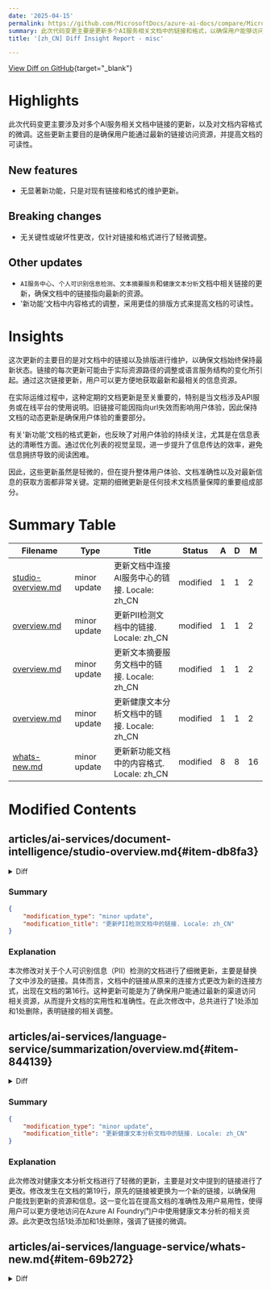 ```yaml
---
date: '2025-04-15'
permalink: https://github.com/MicrosoftDocs/azure-ai-docs/compare/MicrosoftDocs:f2cba99...MicrosoftDocs:1f18936
summary: 此次代码变更主要是更新多个AI服务相关文档中的链接和格式，以确保用户能够访问最新资源，并提高文档的可读性。没有显著的新功能，主要是对现有链接和格式的维护更新，且没有关键性或破坏性更改。这次更新涉及到`AI服务中心`、`个人可识别信息检测`、`文本摘要服务`和`健康文本分析`等文档的链接，确保它们指向最新的资源。同时，对'新功能'文档的格式进行了调整，以提升信息的清晰度和可读性。这些更新虽然细微，但在提升用户体验和文档准确性方面至关重要，定期更新是确保文档质量的重要部分。
title: '[zh_CN] Diff Insight Report - misc'

---
```


[View Diff on GitHub](https://github.com/MicrosoftDocs/azure-ai-docs/compare/MicrosoftDocs:f2cba99...MicrosoftDocs:1f18936){target="_blank"}

# Highlights
此次代码变更主要涉及对多个AI服务相关文档中链接的更新，以及对文档内容格式的微调。这些更新主要目的是确保用户能通过最新的链接访问资源，并提高文档的可读性。

## New features
- 无显著新功能，只是对现有链接和格式的维护更新。

## Breaking changes
- 无关键性或破坏性更改，仅针对链接和格式进行了轻微调整。

## Other updates
- `AI服务中心`、`个人可识别信息检测`、`文本摘要服务`和`健康文本分析`文档中相关链接的更新，确保文档中的链接指向最新的资源。
- '新功能'文档中内容格式的调整，采用更佳的排版方式来提高文档的可读性。

# Insights
这次更新的主要目的是对文档中的链接以及排版进行维护，以确保文档始终保持最新状态。链接的每次更新可能由于实际资源路径的调整或语言服务结构的变化所引起。通过这次链接更新，用户可以更方便地获取最新和最相关的信息资源。

在实际运维过程中，这种定期的文档更新是至关重要的，特别是当文档涉及API服务或在线平台的使用说明。旧链接可能因指向url失效而影响用户体验，因此保持文档的动态更新是确保用户体验的重要部分。

有关'新功能'文档的格式更新，也反映了对用户体验的持续关注，尤其是在信息表达的清晰性方面。通过优化列表的视觉呈现，进一步提升了信息传达的效率，避免信息拥挤导致的阅读困难。

因此，这些更新虽然是轻微的，但在提升整体用户体验、文档准确性以及对最新信息的获取方面都非常关键。定期的细微更新是任何技术文档质量保障的重要组成部分。

# Summary Table
|  Filename  | Type |    Title    | Status | A  | D  | M  |
|------------|------|-------------|--------|----|----|----|
| [studio-overview.md](#item-db8fa3) | minor update | 更新文档中连接AI服务中心的链接. Locale: zh_CN | modified | 1 | 1 | 2 | 
| [overview.md](#item-8a6932) | minor update | 更新PII检测文档中的链接. Locale: zh_CN | modified | 1 | 1 | 2 | 
| [overview.md](#item-844139) | minor update | 更新文本摘要服务文档中的链接. Locale: zh_CN | modified | 1 | 1 | 2 | 
| [overview.md](#item-982d4c) | minor update | 更新健康文本分析文档中的链接. Locale: zh_CN | modified | 1 | 1 | 2 | 
| [whats-new.md](#item-69b272) | minor update | 更新新功能文档中的内容格式. Locale: zh_CN | modified | 8 | 8 | 16 | 


# Modified Contents
## articles/ai-services/document-intelligence/studio-overview.md{#item-db8fa3}

<details>
<summary>Diff</summary>
````diff
@@ -78,7 +78,7 @@ Use the help wizard, labeling interface, training step, and interactive visualiz
 
 Document Intelligence is part of the Azure AI services offerings in the [Azure AI Foundry portal](https://ai.azure.com/). Each of the Azure AI services helps developers and organizations rapidly create intelligent, cutting-edge, market-ready, and responsible applications with out-of-the-box and prebuilt and customizable APIs and models.
 
-Learn how to [connect your AI services hub](../../ai-foundry/ai-services/how-to/connect-ai-services.md) with AI services and get started using Document Intelligence.
+Learn how to [connect your AI services hub](../../ai-services/connect-services-ai-foundry-portal.md) with AI services and get started using Document Intelligence.
 
 ---
 
````
</details>

### Summary

```json
{
    "modification_type": "minor update",
    "modification_title": "更新文档中连接AI服务中心的链接. Locale: zh_CN"
}
```

### Explanation
本次修改涉及对文档中关于连接AI服务中心的链接进行更新。具体来说，原有链接被替换为一个新的链接，这一变更出现在文档的第78行。此次更新可能反映了文档结构的变化，或是相关资源的位置发生了调整，以确保文档的准确性和用户获取信息的便捷性。此次修改共有1处添加和1处删除，表明链接的细微调整。

## articles/ai-services/language-service/personally-identifiable-information/overview.md{#item-8a6932}

<details>
<summary>Diff</summary>
````diff
@@ -16,7 +16,7 @@ ms.custom: language-service-pii
 Azure AI Language Personally Identifiable Information (PII) detection is a feature offered by [Azure AI Language](../overview.md). The PII detection service is a cloud-based API that utilizes machine learning and AI algorithms to help you develop intelligent applications with advanced natural language understanding. Azure AI Language PII detection uses Named Entity Recognition (NER) to **identify and redact** sensitive information from input data. The service classifies sensitive personal data into predefined categories. These categories include phone numbers, email addresses, and identification documents. This classification helps to efficiently detect and eliminate such information.
 
 > [!TIP]
-> Try PII detection [in Azure AI Foundry portal](https://ai.azure.com/explore/language). There you can [utilize a currently existing Language Studio resource or create a new Azure AI Foundry resource](../../../ai-foundry/ai-services/how-to/connect-ai-services.md).
+> Try PII detection [in Azure AI Foundry portal](https://ai.azure.com/explore/language). There you can [utilize a currently existing Language Studio resource or create a new Azure AI Foundry resource](../../../ai-services/connect-services-ai-foundry-portal.md).
 
 ## What's new
 
````
</details>

### Summary

```json
{
    "modification_type": "minor update",
    "modification_title": "更新PII检测文档中的链接. Locale: zh_CN"
}
```

### Explanation
本次修改对关于个人可识别信息（PII）检测的文档进行了细微更新，主要是替换了文中涉及的链接。具体而言，文档中的链接从原来的连接方式更改为新的连接方式，出现在文档的第16行。这种更新可能是为了确保用户能通过最新的渠道访问相关资源，从而提升文档的实用性和准确性。在此次修改中，总共进行了1处添加和1处删除，表明链接的相关调整。

## articles/ai-services/language-service/summarization/overview.md{#item-844139}

<details>
<summary>Diff</summary>
````diff
@@ -21,7 +21,7 @@ Use this article to learn more about this feature, and how to use it in your app
 Out of the box, the service provides summarization solutions for three types of genre, plain texts, conversations, and native documents. Text summarization only accepts plain text blocks. Conversation summarization accepts conversational input, including various speech audio signals. Native document summarization accepts documents in their native formats, such as Word, PDF, or plain text. For more information, *see* [Supported document formats](../native-document-support/overview.md#supported-document-formats).
 
 > [!TIP]
-> Try out Summarization [in Azure AI Foundry portal](https://ai.azure.com/explore/language). There you can [utilize a currently existing Language Studio resource or create a new Azure AI Foundry resource](../../../ai-foundry/ai-services/how-to/connect-ai-services.md) in order to use this service.
+> Try out Summarization [in Azure AI Foundry portal](https://ai.azure.com/explore/language). There you can [utilize a currently existing Language Studio resource or create a new Azure AI Foundry resource](../../../ai-services/connect-services-ai-foundry-portal.md) in order to use this service.
 
 ## Capabilities
 
````
</details>

### Summary

```json
{
    "modification_type": "minor update",
    "modification_title": "更新文本摘要服务文档中的链接. Locale: zh_CN"
}
```

### Explanation
此修改对文本摘要服务的文档进行了小幅更新，主要是更改了文中提到的链接。变更发生在文档的第21行，新的链接代替了原有链接，以指向关于如何在Azure AI Foundry门户中使用摘要服务的最新信息。这样的调整旨在确保用户获取到准确且最新的资源信息，从而提高文档的有效性和实用性。此次修改包含1处添加和1处删除，表明链接的微调。

## articles/ai-services/language-service/text-analytics-for-health/overview.md{#item-982d4c}

<details>
<summary>Diff</summary>
````diff
@@ -19,7 +19,7 @@ ms.custom: language-service-health, ignite-2024
 Text Analytics for health is one of the prebuilt features offered by [Azure AI Language](../overview.md). It is a cloud-based API service that applies machine-learning intelligence to extract and label relevant medical information from a variety of unstructured texts such as doctor's notes, discharge summaries, clinical documents, and electronic health records. 
 
 > [!TIP]
-> Try out Text Analytics for health [in Azure AI Foundry portal](https://ai.azure.com/explore/language), where you can [utilize a currently existing Language Studio resource or create a new Azure AI Foundry resource](../../../ai-foundry/ai-services/how-to/connect-ai-services.md) in order to use this service. 
+> Try out Text Analytics for health [in Azure AI Foundry portal](https://ai.azure.com/explore/language), where you can [utilize a currently existing Language Studio resource or create a new Azure AI Foundry resource](../../../ai-services/connect-services-ai-foundry-portal.md) in order to use this service. 
 
 This documentation contains the following types of articles:
 * The [**quickstart article**](quickstart.md) provides a short tutorial that guides you with making your first request to the service.
````
</details>

### Summary

```json
{
    "modification_type": "minor update",
    "modification_title": "更新健康文本分析文档中的链接. Locale: zh_CN"
}
```

### Explanation
此次修改对健康文本分析文档进行了轻微的更新，主要是对文中提到的链接进行了更改。修改发生在文档的第19行，原先的链接被更换为一个新的链接，以确保用户能找到更新的资源和信息。这一变化旨在提高文档的准确性及用户易用性，使得用户可以更方便地访问在Azure AI Foundry门户中使用健康文本分析的相关资源。此次更改包括1处添加和1处删除，强调了链接的微调。

## articles/ai-services/language-service/whats-new.md{#item-69b272}

<details>
<summary>Diff</summary>
````diff
@@ -17,14 +17,14 @@ Azure AI Language is updated on an ongoing basis. To stay up-to-date with recent
 ## March 2025
 
 * Azure AI Language resource now can be deployed to 3 new regions, Jio India Central, UK West and Canada East, for the following capabilities: 
- * Language detection 
- * Sentiment analysis 
- * Key phrase extraction 
- * Named entity recognition (NER) 
- * Personally identifiable information (PII) entity recognition 
- * Entity linking 
- * Text analytics for health 
- * Extractive text summarization 
+    * Language detection 
+    * Sentiment analysis 
+    * Key phrase extraction 
+    * Named entity recognition (NER) 
+    * Personally identifiable information (PII) entity recognition 
+    * Entity linking 
+    * Text analytics for health 
+    * Extractive text summarization 
 
 * Back-end infrastructure for the Named entity recognition (NER) and Text Personally identifiable information (PII) entity recognition models is now updated with extended context window limits. 
 
````
</details>

### Summary

```json
{
    "modification_type": "minor update",
    "modification_title": "更新新功能文档中的内容格式. Locale: zh_CN"
}
```

### Explanation
此次修改涉及对“新功能”文档的内容格式进行了小幅更新，主要是对列表内容进行了重新排版，使其更加清晰易读。在2025年3月的更新中，Azure AI Language资源可以部署到三个新区域，列出了相关的功能。这次修改将功能列表从原来的形式进行了调整，采用了新增缩进的方式，使每个功能都显得更加突出和整齐。整体而言，此次更新优化了文档的可读性，包含8处添加和8处删除，突显了内容的重新组织。


